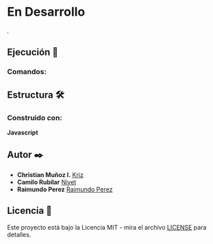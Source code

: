 # En Desarrollo

_._

## Ejecución 🔧



### Comandos:



## Estructura 🛠️

### Construido con:

**Javascript**


## Autor ✒️

* **Christian Muñoz I.** [Kriz](https://github.com/Kriz300)
* **Camilo Rubilar** [Niyet](https://github.com/niyetsin)
* **Raimundo Perez** [Raimundo Perez](https://github.com/raimundoperez8)

## Licencia 📄

Este proyecto está bajo la Licencia MIT - mira el archivo [LICENSE](LICENSE) para detalles.